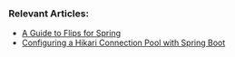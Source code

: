 ### Relevant Articles:
- [A Guide to Flips for Spring](http://www.baeldung.com/flips-spring)
- [Configuring a Hikari Connection Pool with Spring Boot](https://www.baeldung.com/spring-boot-hikari)
